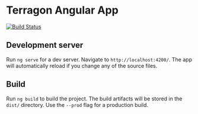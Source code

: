 # Terragon Angular App
[![Build Status](https://jenkins.terragon.us/buildStatus/icon?job=Angular+Deploy)](https://jenkins.terragon.us/job/Angular%20Deploy/)

## Development server

Run `ng serve` for a dev server. Navigate to `http://localhost:4200/`. The app will automatically reload if you change any of the source files.

## Build

Run `ng build` to build the project. The build artifacts will be stored in the `dist/` directory. Use the `--prod` flag for a production build.
